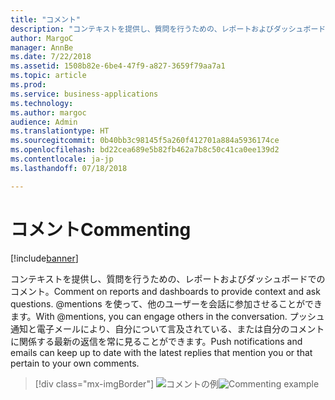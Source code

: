```yaml
---
title: "コメント"
description: "コンテキストを提供し、質問を行うための、レポートおよびダッシュボードでのコメント。"
author: MargoC
manager: AnnBe
ms.date: 7/22/2018
ms.assetid: 1508b82e-6be4-47f9-a827-3659f79aa7a1
ms.topic: article
ms.prod: 
ms.service: business-applications
ms.technology: 
ms.author: margoc
audience: Admin
ms.translationtype: HT
ms.sourcegitcommit: 0b40bb3c98145f5a260f412701a884a5936174ce
ms.openlocfilehash: bd22cea689e5b82fb462a7b8c50c41ca0ee139d2
ms.contentlocale: ja-jp
ms.lasthandoff: 07/18/2018

---
```

# <a name="commenting"></a><span data-ttu-id="da7d1-103">コメント</span><span class="sxs-lookup"><span data-stu-id="da7d1-103">Commenting</span></span>

[!include[banner](../../../includes/banner.md)]

<span data-ttu-id="da7d1-104">コンテキストを提供し、質問を行うための、レポートおよびダッシュボードでのコメント。</span><span class="sxs-lookup"><span data-stu-id="da7d1-104">Comment on reports and dashboards to provide context and ask questions.</span></span> <span data-ttu-id="da7d1-105">@mentions を使って、他のユーザーを会話に参加させることができます。</span><span class="sxs-lookup"><span data-stu-id="da7d1-105">With @mentions, you can engage others in the conversation.</span></span> <span data-ttu-id="da7d1-106">プッシュ通知と電子メールにより、自分について言及されている、または自分のコメントに関係する最新の返信を常に見ることができます。</span><span class="sxs-lookup"><span data-stu-id="da7d1-106">Push notifications and emails can keep up to date with the latest replies that mention you or that pertain to your own comments.</span></span>

> [!div class="mx-imgBorder"]
> <span data-ttu-id="da7d1-107">![](media/commenting.png "コメントの例")</span><span class="sxs-lookup"><span data-stu-id="da7d1-107">![](media/commenting.png "Commenting example")</span></span>

